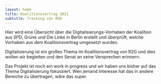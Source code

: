 ```yaml
---
layout: home
title: Koalitionsvertrag 2021
subtitle: Tracking von RGR
---
```


Hier wird eine Übersicht über die Digitalisierungs-Vorhaben der Koalition aus SPD, Grüne und Die Linke in Berlin erstellt und überprüft, welche Vorhaben aus dem Koalitionsvertrag umgesetzt wurden.

Digitalisierung ist ein großes Thema im Koalitionsvertrag von R2G und dies wollen wir begleiten und den Senat an seine Versprechen erinnern. 

Das Projekt ist noch ein work in progress und wir haben uns bisher auf das Thema Digitalisierung fokussiert. 
Wen jemand Interesse hat das in andere Bereiche zu übertragen, wäre das super. 
